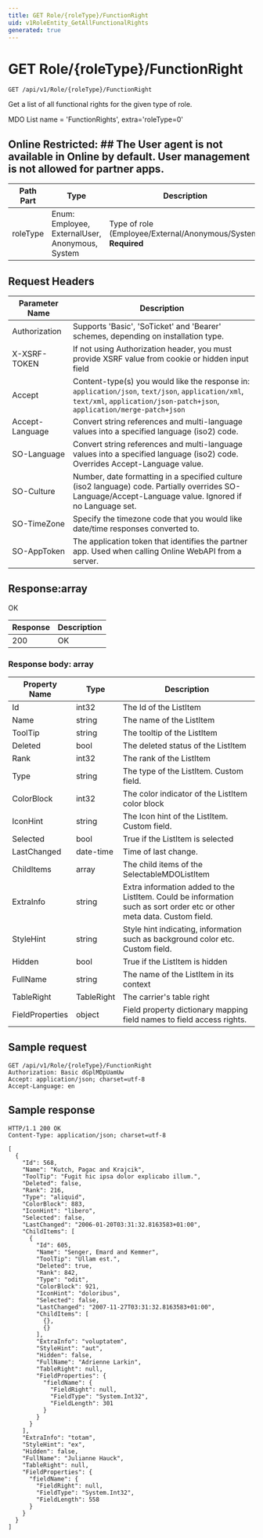```yaml
---
title: GET Role/{roleType}/FunctionRight
uid: v1RoleEntity_GetAllFunctionalRights
generated: true
---
```


# GET Role/{roleType}/FunctionRight

```http
GET /api/v1/Role/{roleType}/FunctionRight
```

Get a list of all functional rights for the given type of role.


MDO List name = 'FunctionRights', extra='roleType=0' 


## Online Restricted: ## The User agent is not available in Online by default. User management is not allowed for partner apps.





| Path Part | Type | Description |
|-----------|------|-------------|
| roleType | Enum: Employee, ExternalUser, Anonymous, System | Type of role (Employee/External/Anonymous/System) **Required** |



## Request Headers

| Parameter Name | Description |
|----------------|-------------|
| Authorization  | Supports 'Basic', 'SoTicket' and 'Bearer' schemes, depending on installation type. |
| X-XSRF-TOKEN   | If not using Authorization header, you must provide XSRF value from cookie or hidden input field |
| Accept         | Content-type(s) you would like the response in: `application/json`, `text/json`, `application/xml`, `text/xml`, `application/json-patch+json`, `application/merge-patch+json` |
| Accept-Language | Convert string references and multi-language values into a specified language (iso2) code. |
| SO-Language | Convert string references and multi-language values into a specified language (iso2) code. Overrides Accept-Language value. |
| SO-Culture | Number, date formatting in a specified culture (iso2 language) code. Partially overrides SO-Language/Accept-Language value. Ignored if no Language set. |
| SO-TimeZone | Specify the timezone code that you would like date/time responses converted to. |
| SO-AppToken | The application token that identifies the partner app. Used when calling Online WebAPI from a server. |


## Response:array

OK

| Response | Description |
|----------------|-------------|
| 200 | OK |

### Response body: array

| Property Name | Type |  Description |
|----------------|------|--------------|
| Id | int32 | The Id of the ListItem |
| Name | string | The name of the ListItem |
| ToolTip | string | The tooltip of the ListItem |
| Deleted | bool | The deleted status of the ListItem |
| Rank | int32 | The rank of the ListItem |
| Type | string | The type of the ListItem. Custom field. |
| ColorBlock | int32 | The color indicator of the ListItem color block |
| IconHint | string | The Icon hint of the ListItem. Custom field. |
| Selected | bool | True if the ListItem is selected |
| LastChanged | date-time | Time of last change. |
| ChildItems | array | The child items of the SelectableMDOListItem |
| ExtraInfo | string | Extra information added to the ListItem. Could be information such as sort order etc or other meta data. Custom field. |
| StyleHint | string | Style hint indicating, information such as background color etc. Custom field. |
| Hidden | bool | True if the ListItem is hidden |
| FullName | string | The name of the ListItem in its context |
| TableRight | TableRight | The carrier's table right |
| FieldProperties | object | Field property dictionary mapping field names to field access rights. |

## Sample request

```http!
GET /api/v1/Role/{roleType}/FunctionRight
Authorization: Basic dGplMDpUamUw
Accept: application/json; charset=utf-8
Accept-Language: en
```

## Sample response

```http_
HTTP/1.1 200 OK
Content-Type: application/json; charset=utf-8

[
  {
    "Id": 568,
    "Name": "Kutch, Pagac and Krajcik",
    "ToolTip": "Fugit hic ipsa dolor explicabo illum.",
    "Deleted": false,
    "Rank": 216,
    "Type": "aliquid",
    "ColorBlock": 883,
    "IconHint": "libero",
    "Selected": false,
    "LastChanged": "2006-01-20T03:31:32.8163583+01:00",
    "ChildItems": [
      {
        "Id": 605,
        "Name": "Senger, Emard and Kemmer",
        "ToolTip": "Ullam est.",
        "Deleted": true,
        "Rank": 842,
        "Type": "odit",
        "ColorBlock": 921,
        "IconHint": "doloribus",
        "Selected": false,
        "LastChanged": "2007-11-27T03:31:32.8163583+01:00",
        "ChildItems": [
          {},
          {}
        ],
        "ExtraInfo": "voluptatem",
        "StyleHint": "aut",
        "Hidden": false,
        "FullName": "Adrienne Larkin",
        "TableRight": null,
        "FieldProperties": {
          "fieldName": {
            "FieldRight": null,
            "FieldType": "System.Int32",
            "FieldLength": 301
          }
        }
      }
    ],
    "ExtraInfo": "totam",
    "StyleHint": "ex",
    "Hidden": false,
    "FullName": "Julianne Hauck",
    "TableRight": null,
    "FieldProperties": {
      "fieldName": {
        "FieldRight": null,
        "FieldType": "System.Int32",
        "FieldLength": 558
      }
    }
  }
]
```